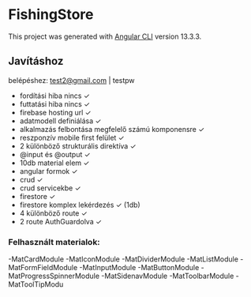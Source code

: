# FishingStore

This project was generated with [Angular CLI](https://github.com/angular/angular-cli) version 13.3.3.

## Javításhoz

belépéshez:
test2@gmail.com | testpw

- fordítási hiba nincs ✓
- futtatási hiba nincs ✓
- firebase hosting url ✓
- adatmodell definiálása ✓
- alkalmazás felbontása megfelelő számú komponensre ✓
- reszponzív mobile first felület ✓
- 2 különböző strukturális direktíva ✓
- @input és @output ✓
- 10db material elem ✓
- angular formok ✓
- crud ✓
- crud servicekbe ✓
- firestore ✓
- firestore komplex lekérdezés ✓ (1db)
- 4 különböző route ✓
- 2 route AuthGuardolva ✓

### Felhasznált materialok:
-MatCardModule
-MatIconModule
-MatDividerModule
-MatListModule
-MatFormFieldModule
-MatInputModule
-MatButtonModule
-MatProgressSpinnerModule
-MatSidenavModule
-MatToolbarModule
-MatToolTipModu
